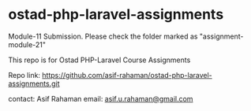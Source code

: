 # ostad-php-laravel-assignments

Module-11 Submission. Please check the folder marked as "assignment-module-21"

This repo is for Ostad PHP-Laravel Course Assignments

Repo link: https://github.com/asif-rahaman/ostad-php-laravel-assignments.git

contact:
Asif Rahaman
email: asif.u.rahaman@gmail.com
